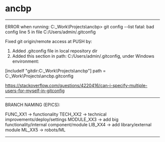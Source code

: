 # ancbp

********************************************

ERROR when running:
C:\_Work\Projects\ancbp> git config --list
fatal: bad config line 5 in file C:/Users/admin/.gitconfig

Fixed git origin/remote access at PUSH by:
1. Added .gitconfig file in local repository dir
2. Added this section in path: C:/Users/admin/.gitconfig, under Windows environment:

[includeIf "gitdir:C:\_Work\Projects\ancbp"]
    path = C:\_Work\Projects\ancbp\.gitconfig


https://stackoverflow.com/questions/4220416/can-i-specify-multiple-users-for-myself-in-gitconfig

********************************************    

BRANCH NAMING (EPICS):

FUNC_XX1 -> functionality 
TECH_XX2 -> technical improvements/deploy/settings
MODULE_XX3 -> add big functionality/internal component/module
LIB_XX4 -> add library/external module
ML_XX5 -> robots/ML


********************************************  